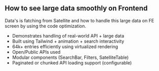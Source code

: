 ## How to see large data smoothly on Frontend 
Data's is fatching from Satellite and how to handle this large data on FE screen by using the code optimization. 
- Demonstrates handling of real-world API + large data
- Built using Tailwind + animation + search interactivity
- 64k+ entries efficiently using virtualized rendering
- Open/Public APIs used
- Modular components (SearchBar, Filters, SatelliteTable)
- Paginated or chunked API loading support (configurable)
